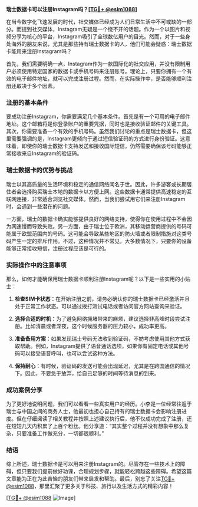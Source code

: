 **瑞士数据卡可以注册Instagram吗？[[TG💪+ @esim1088](https://t.me/s/esim1088)]**

在当今数字化飞速发展的时代，社交媒体已经成为人们日常生活中不可或缺的一部分。而提到社交媒体，Instagram无疑是一个绕不开的话题。作为一个以图片和视频分享为核心的平台，Instagram吸引了全球数亿用户的目光。然而，对于一些身处海外的朋友来说，尤其是那些持有瑞士数据卡的人，他们可能会疑惑：瑞士数据卡能用来注册Instagram吗？

首先，我们需要明确一点，Instagram作为一款国际化的社交应用，并没有限制用户必须使用特定国家的数据卡或手机号码来注册账号。理论上，只要你拥有一个有效的电子邮件地址，就可以完成注册过程。然而，在实际操作中，是否能够顺利注册还取决于多个因素。

### 注册的基本条件

要成功注册Instagram，你需要满足几个基本条件。首先是有一个可用的电子邮件地址。这个邮箱将是你登录账户的重要凭据，同时也是接收验证邮件的关键工具。其次，你需要准备一个有效的手机号码。虽然我们讨论的重点是瑞士数据卡，但这里需要强调的是，Instagram更倾向于通过短信验证码的方式进行身份验证。这意味着，即使你的瑞士数据卡支持发送和接收国际短信，仍然需要确保该号码能够正常接收来自Instagram的验证码。

### 瑞士数据卡的优势与挑战

瑞士以其高质量的生活环境和稳定的通信网络闻名于世。因此，许多游客或长期居住者会选择购买瑞士本地的数据卡以方便上网。这些数据卡通常提供高速稳定的互联网连接，非常适合浏览社交媒体。然而，当我们尝试用它们来注册Instagram时，会遇到一些潜在的问题。

一方面，瑞士的数据卡确实能够提供良好的网络支持，使得你在使用过程中不会因为网速慢而导致失败。另一方面，由于瑞士位于欧洲，其移动运营商提供的号码可能属于欧盟范围内的号码。这可能会导致某些地区的防火墙或者限制措施对这类号码产生一定的排斥作用。不过，这种情况并不常见，大多数情况下，只要你的设备能够正常接收短信，注册过程应该是可行的。

### 实际操作中的注意事项

那么，如何才能确保用瑞士数据卡顺利注册Instagram呢？以下是一些实用的小贴士：

1. **检查SIM卡状态**：在开始注册之前，请务必确认你的瑞士数据卡已经激活并且处于正常工作状态。可以通过拨打测试电话或者访问官方网站查询来验证。
   
2. **选择合适的时机**：为了避免网络拥堵带来的麻烦，建议选择非高峰时段尝试注册。比如清晨或者深夜，这个时候服务器的压力较小，成功率更高。

3. **准备备用方案**：如果发现瑞士号码无法收到验证码，不妨考虑使用其他方式获取帮助。例如，Instagram提供了语音通话选项，如果你有固定电话或其他号码可以接受语音呼叫，也可以尝试这种方法。

4. **保持耐心**：有时候，验证码的发送可能会出现延迟，尤其是在跨国通信的情况下。因此，不要急于放弃，给自己足够的时间等待消息的到来。

### 成功案例分享

为了更好地说明问题，我们可以看看一些真实用户的经历。小李是一位经常往返于瑞士与中国之间的商务人士，他最初也担心自己持有的瑞士数据卡会影响注册进度。但在仔细阅读了相关教程并按照上述建议执行后，他不仅成功完成了注册，还在短短几天内积累了上百个粉丝。他分享道：“其实整个过程并没有想象中那么复杂，只要准备工作做充分，一切都很顺利。”

### 结语

综上所述，瑞士数据卡是可以用来注册Instagram的。尽管存在一些技术上的障碍，但只要我们提前做好功课，合理规划步骤，就能轻松跨越这些障碍。希望这篇文章能为正在为此苦恼的朋友们带来启发和帮助。最后，别忘了关注[TG💪+ @esim1088](https://t.me/s/esim1088)，那里汇聚了更多关于科技、旅行以及生活方式的精彩内容！

[[TG💪+ @esim1088](https://t.me/s/esim1088) ![Image](https://i.postimg.cc/4NQfJmqS/Snipaste-2025-05-13-00-14-12.png)]